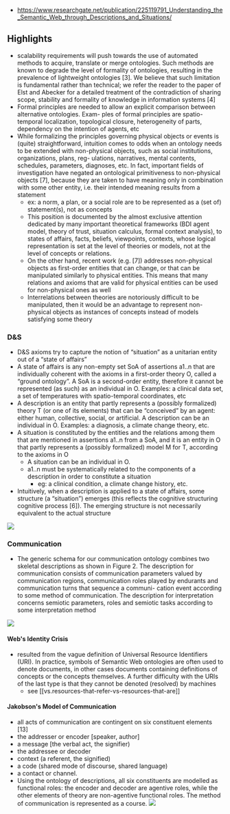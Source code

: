
- https://www.researchgate.net/publication/225119791_Understanding_the_Semantic_Web_through_Descriptions_and_Situations/

## Highlights

- scalability requirements will push towards the use of automated methods to acquire, translate or merge ontologies. Such methods are known to degrade the level of formality of ontologies, resulting in the prevalence of lightweight ontologies [3]. We believe that such limitation is fundamental rather than technical; we refer the reader to the paper of Elst and Abecker for a detailed treatment of the contradiction of sharing scope, stability and formality of knowledge in information systems [4]
- Formal principles are needed to allow an explicit comparison between alternative ontologies. Exam- ples of formal principles are spatio-temporal localization, topological closure, heterogeneity of parts, dependency on the intention of agents, etc
- While formalizing the principles governing physical objects or events is (quite) straightforward, intuition comes to odds when an ontology needs to be extended with non-physical objects, such as social institutions, organizations, plans, reg- ulations, narratives, mental contents, schedules, parameters, diagnoses, etc. In fact, important fields of investigation have negated an ontological primitiveness to non-physical objects [7], because they are taken to have meaning only in combination with some other entity, i.e. their intended meaning results from a statement
  - ex: a norm, a plan, or a social role are to be represented as a (set of) statement(s), not as concepts
  - This position is documented by the almost exclusive attention dedicated by many important theoretical frameworks (BDI agent model, theory of trust, situation calculus, formal context analysis), to states of affairs, facts, beliefs, viewpoints, contexts, whose logical representation is set at the level of theories or models, not at the level of concepts or relations.
  - On the other hand, recent work (e.g. [7]) addresses non-physical objects as first-order entities that can change, or that can be manipulated similarly to physical entities. This means that many relations and axioms that are valid for physical entities can be used for non-physical ones as well
  - Interrelations between theories are notoriously difficult to be manipulated, then it would be an advantage to represent non-physical objects as instances of concepts instead of models satisfying some theory

### D&S

- D&S axioms try to capture the notion of “situation” as a unitarian entity out of a “state of affairs”
- A state of affairs is any non-empty set SoA of assertions a1..n that are individually coherent with the axioms in a first-order theory O, called a “ground ontology”. A SoA is a second-order entity, therefore it cannot be represented (as such) as an individual in O. Examples: a clinical data set, a set of temperatures with spatio-temporal coordinates, etc
- A description is an entity that partly represents a (possibly formalized) theory T (or one of its elements) that can be “conceived” by an agent: either human, collective, social, or artificial. A description can be an individual in O. Examples: a diagnosis, a climate change theory, etc.
- A situation is constituted by the entities and the relations among them that are mentioned in assertions a1..n from a SoA, and it is an entity in O that partly represents a (possibly formalized) model M for T, according to the axioms in O
  - A situation can be an individual in O. 
  - a1..n must be systematically related to the components of a description in order to constitute a situation
    - eg: a clinical condition, a climate change history, etc.
- Intuitively, when a description is applied to a state of affairs, some structure (a “situation”) emerges (this reflects the cognitive structuring cognitive process [6]). The emerging structure is not necessarily equivalent to the actual structure

![](/assets/images/2024-06-04-10-12-29.png)


### Communication

- The generic schema for our communication ontology combines two skeletal descriptions as shown in Figure 2. The description for communication consists of communication parameters valued by communication regions, communication roles played by endurants and communication turns that sequence a communi- cation event according to some method of communication. The description for interpretation concerns semiotic parameters, roles and semiotic tasks according to some interpretation method

![](/assets/images/2024-06-04-10-14-31.png)

#### Web's Identity Crisis

- resulted from the vague definition of Universal Resource Identifiers (URI). In practice, symbols of Semantic Web ontologies are often used to denote documents, in other cases documents containing definitions of concepts or the concepts themselves. A further difficulty with the URIs of the last type is that they cannot be denoted (resolved) by machines
  - see [[vs.resources-that-refer-vs-resources-that-are]]

#### Jakobson's Model of Communication

-  all acts of
communication are contingent on six constituent elements [13]
  - the addresser or encoder [speaker, author]
  - a message [the verbal act, the signifier)
  - the addressee or decoder
  - context (a referent, the signified)
  - a code (shared mode of discourse, shared language)
  - a contact or channel.
- Using the ontology of descriptions, all six constituents are modelled as functional roles: the encoder and decoder are agentive roles, while the other elements of theory are non-agentive functional roles. The method of communication is represented as a course.
![](/assets/images/2024-06-04-10-22-57.png)